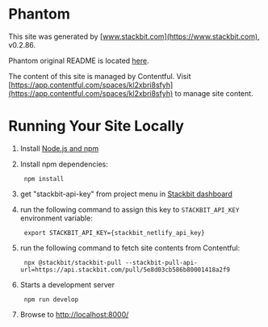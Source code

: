 # Phantom

This site was generated by [www.stackbit.com](https://www.stackbit.com), v0.2.86.

Phantom original README is located [here](./README.theme.md).

The content of this site is managed by Contentful. Visit [https://app.contentful.com/spaces/kl2xbri8sfyh](https://app.contentful.com/spaces/kl2xbri8sfyh) to manage site content.

# Running Your Site Locally

1. Install [Node.js and npm](https://nodejs.org/en/)

1. Install npm dependencies:

        npm install

1. get "stackbit-api-key" from project menu in [Stackbit dashboard](https://app.stackbit.com/dashboard)

1. run the following command to assign this key to `STACKBIT_API_KEY` environment variable:

        export STACKBIT_API_KEY={stackbit_netlify_api_key}

1. run the following command to fetch site contents from Contentful:

        npx @stackbit/stackbit-pull --stackbit-pull-api-url=https://api.stackbit.com/pull/5e8d03cb586b80001418a2f9

1. Starts a development server

        npm run develop

1. Browse to [http://localhost:8000/](http://localhost:8000/)

